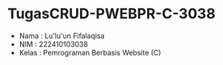 # TugasCRUD-PWEBPR-C-3038
- Nama  : Lu'lu'un Fifalaqisa
- NIM   : 222410103038
- Kelas : Pemrograman Berbasis Website (C)
